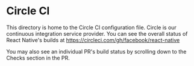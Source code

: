 # Circle CI

This directory is home to the Circle CI configuration file. Circle is our continuous integration service provider. You can see the overall status of React Native's builds at https://circleci.com/gh/facebook/react-native

You may also see an individual PR's build status by scrolling down to the Checks section in the PR.
